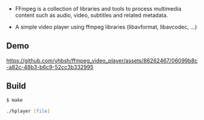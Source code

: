 - FFmpeg is a collection of libraries and tools to process multimedia content such as audio, video, subtitles and related metadata.

- A simple video player using ffmpeg libraries (libavformat, libavcodec, ...)

## Demo

https://github.com/yhbsh/ffmpeg_video_player/assets/86262467/06099b8c-a82c-48b3-b6c9-52cc3b332995

## Build

```zsh
$ make
```
```zsh
./hplayer [file]
```
